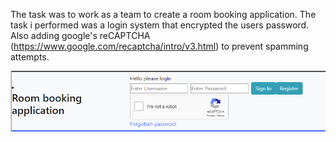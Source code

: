 The task was to work as a team to create a room booking application. The task i performed was a login system that encrypted the users password. Also adding google's reCAPTCHA (https://www.google.com/recaptcha/intro/v3.html) to prevent spamming attempts.

![loginForm](screenshots/loginForm.png "loginForm")
